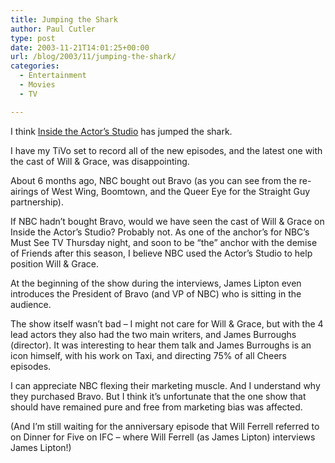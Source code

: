 ```yaml
---
title: Jumping the Shark
author: Paul Cutler
type: post
date: 2003-11-21T14:01:25+00:00
url: /blog/2003/11/jumping-the-shark/
categories:
  - Entertainment
  - Movies
  - TV

---
```

I think [Inside the Actor&#8217;s Studio][1] has jumped the shark.

I have my TiVo set to record all of the new episodes, and the latest one with the cast of Will & Grace, was disappointing.

About 6 months ago, NBC bought out Bravo (as you can see from the re-airings of West Wing, Boomtown, and the Queer Eye for the Straight Guy partnership). 

If NBC hadn&#8217;t bought Bravo, would we have seen the cast of Will & Grace on Inside the Actor&#8217;s Studio? Probably not. As one of the anchor&#8217;s for NBC&#8217;s Must See TV Thursday night, and soon to be &#8220;the&#8221; anchor with the demise of Friends after this season, I believe NBC used the Actor&#8217;s Studio to help position Will & Grace.

At the beginning of the show during the interviews, James Lipton even introduces the President of Bravo (and VP of NBC) who is sitting in the audience.

The show itself wasn&#8217;t bad &#8211; I might not care for Will & Grace, but with the 4 lead actors they also had the two main writers, and James Burroughs (director). It was interesting to hear them talk and James Burroughs is an icon himself, with his work on Taxi, and directing 75% of all Cheers episodes.

I can appreciate NBC flexing their marketing muscle. And I understand why they purchased Bravo. But I think it&#8217;s unfortunate that the one show that should have remained pure and free from marketing bias was affected.

(And I&#8217;m still waiting for the anniversary episode that Will Ferrell referred to on Dinner for Five on IFC &#8211; where Will Ferrell (as James Lipton) interviews James Lipton!)

 [1]: http://www.bravotv.com/Inside_the_Actors_Studio/